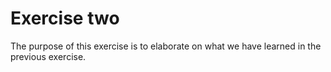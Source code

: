 Exercise two
============

The purpose of this exercise is to elaborate on what we have learned in the previous exercise.
